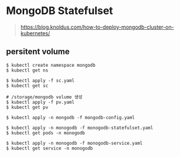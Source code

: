 # MongoDB Statefulset

> https://blog.knoldus.com/how-to-deploy-mongodb-cluster-on-kubernetes/

## persitent volume

```
$ kubectl create namespace mongodb
$ kubectl get ns

$ kubectl apply -f sc.yaml
$ kubectl get sc

# /storage/mongodb volume 생성
$ kubectl apply -f pv.yaml
$ kubectl get pv

$ kubectl apply -n mongodb -f mongodb-config.yaml

$ kubectl apply -n monogodb -f monogodb-statefulset.yaml
$ kubectl get pods -n monogodb

$ kubectl apply -n monogodb -f monogodb-service.yaml
$ kubectl get service -n monogodb
```
